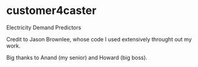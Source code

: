 # customer4caster
Electricity Demand Predictors

Credit to Jason Brownlee, whose code I used extensively throught out my work.

Big thanks to Anand (my senior) and Howard (big boss).

